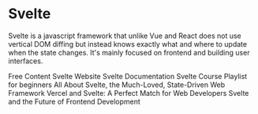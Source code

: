 # Svelte

Svelte is a javascript framework that unlike Vue and React does not use vertical DOM diffing but instead knows exactly what and where to update when the state changes. It's mainly focused on frontend and building user interfaces.

<ResourceGroupTitle>Free Content</ResourceGroupTitle>
<BadgeLink colorScheme='blue' badgeText='Official Website' href='https://svelte.dev/'>Svelte Website</BadgeLink>
<BadgeLink colorScheme='blue' badgeText='Official Guide' href='https://svelte.dev/docs'>Svelte Documentation</BadgeLink>
<BadgeLink badgeText='Watch' href='https://www.youtube.com/playlist?list=PL4cUxeGkcC9hlbrVO_2QFVqVPhlZmz7tO'>Svelte Course Playlist for beginners</BadgeLink>
<BadgeLink colorScheme='yellow' badgeText='Read' href='https://thenewstack.io/all-about-svelte-the-much-loved-state-driven-web-framework/'>All About Svelte, the Much-Loved, State-Driven Web Framework</BadgeLink>
<BadgeLink colorScheme='yellow' badgeText='Read' href='https://thenewstack.io/vercel-and-svelte-a-perfect-match-for-web-developers/'>Vercel and Svelte: A Perfect Match for Web Developers</BadgeLink>
<BadgeLink colorScheme='purple' badgeText='Watch' href='https://thenewstack.io/svelte-and-the-future-of-front-end-development/'>Svelte and the Future of Frontend Development</BadgeLink>
